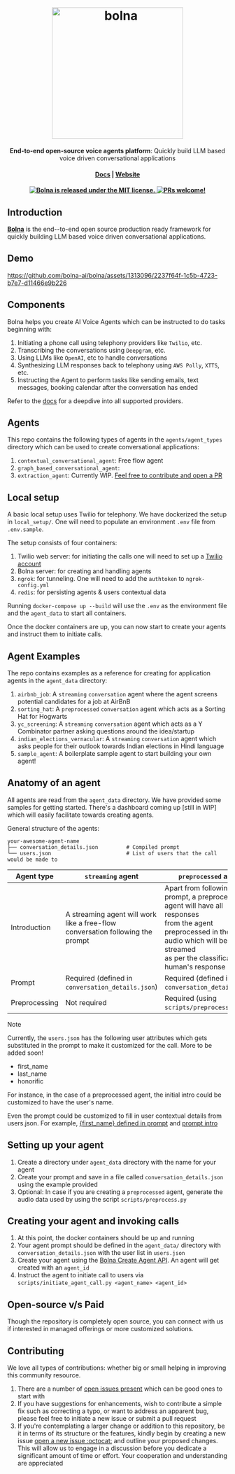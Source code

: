 <h1 align="center">
  <img width="300" src="/img/logoname-white.svg#gh-dark-mode-only" alt="bolna">
</h1>
<p align="center">
  <p align="center"><b>End-to-end open-source voice agents platform</b>: Quickly build LLM based voice driven conversational applications</p>
</p>

<h4 align="center">
  <a href="https://docs.bolna.dev">Docs</a> |
  <a href="https://bolna.dev">Website</a>
</h4>

<h4 align="center">
  <a href="https://github.com/bolna-ai/bolna/blob/main/LICENSE">
    <img src="https://img.shields.io/badge/license-MIT-blue.svg" alt="Bolna is released under the MIT license." />
  </a>
  <a href="https://github.com/bolna-ai/bolna/blob/main/CONTRIBUTING.md">
    <img src="https://img.shields.io/badge/PRs-Welcome-brightgreen" alt="PRs welcome!" />
  </a>
</h4>


## Introduction

**[Bolna](https://bolna.dev)** is the end--to-end open source production ready framework for quickly building LLM based voice driven conversational applications.


## Demo
https://github.com/bolna-ai/bolna/assets/1313096/2237f64f-1c5b-4723-b7e7-d11466e9b226



## Components
Bolna helps you create AI Voice Agents which can be instructed to do tasks beginning with:

1. Initiating a phone call using telephony providers like `Twilio`, etc.
2. Transcribing the conversations using `Deepgram`, etc.
3. Using LLMs like `OpenAI`, etc to handle conversations
4. Synthesizing LLM responses back to telephony using `AWS Polly`, `XTTS`, etc.
5. Instructing the Agent to perform tasks like sending emails, text messages, booking calendar after the conversation has ended

Refer to the [docs](https://docs.bolna.dev) for a deepdive into all supported providers.


## Agents
This repo contains the following types of agents in the `agents/agent_types` directory which can be used to create conversational applications:

1. `contextual_conversational_agent`: Free flow agent
2. `graph_based_conversational_agent`:
3. `extraction_agent`: Currently WIP. [Feel free to contribute and open a PR](https://github.com/bolna-ai/bolna/compare)


## Local setup
A basic local setup uses Twilio for telephony. We have dockerized the setup in `local_setup/`. One will need to populate an environment `.env` file from `.env.sample`.

The setup consists of four containers:

1. Twilio web server: for initiating the calls one will need to set up a [Twilio account](https://www.twilio.com/docs/usage/tutorials/how-to-use-your-free-trial-account)
2. Bolna server: for creating and handling agents 
3. `ngrok`: for tunneling. One will need to add the `authtoken` to `ngrok-config.yml`
4. `redis`: for persisting agents & users contextual data

Running `docker-compose up --build` will use the `.env` as the environment file and the `agent_data` to start all containers.

Once the docker containers are up, you can now start to create your agents and instruct them to initiate calls.


## Agent Examples
The repo contains examples as a reference for creating for application agents in the `agent_data` directory:

1. `airbnb_job`: A `streaming` `conversation` agent where the agent screens potential candidates for a job at AirBnB
2. `sorting_hat`: A `preprocessed` `conversation` agent which acts as a Sorting Hat for Hogwarts
3. `yc_screening`: A `streaming` `conversation` agent which acts as a Y Combinator partner asking questions around the idea/startup
4. `indian_elections_vernacular`: A `streaming` `conversation` agent which asks people for their outlook towards Indian elections in Hindi language
5. `sample_agent`: A boilerplate sample agent to start building your own agent!


## Anatomy of an agent
All agents are read from the `agent_data` directory. We have provided some samples for getting started. There's a dashboard coming up [still in WIP] which will easily facilitate towards creating agents.

General structure of the agents:

    your-awesome-agent-name
    ├── conversation_details.json         # Compiled prompt
    └── users.json                        # List of users that the call would be made to

| Agent type    | `streaming` agent                                                              | `preprocessed` agent                                                                                                                                                                                     |
|---------------|--------------------------------------------------------------------------------|----------------------------------------------------------------------------------------------------------------------------------------------------------------------------------------------------------|
| Introduction  | A streaming agent will work like a free-flow conversation following the prompt | Apart from following the prompt, a preprocessed agent will have all responses <br/>from the agent preprocessed in the form of audio which will be streamed <br/>as per the classification of human's response |
| Prompt        | Required (defined in `conversation_details.json`)                              | Required (defined in `conversation_details.json`)                                                                                                                                                        |
| Preprocessing | Not required                                                                   | Required (using `scripts/preprocessed.py`)                                                                                                                                                               |


> [!note]
> Currently, the `users.json` has the following user attributes which gets substituted in the prompt to make it customized for the call. More to be added soon! 
> - first_name
> - last_name
> - honorific
> 
> 
> 
> For instance, in the case of a preprocessed agent, the initial intro could be customized to have the user's name.
> 
> Even the prompt could be customized to fill in user contextual details from users.json. For example, [{first_name} defined in prompt](https://github.com/bolna-ai/bolna/blob/master/agent_data/airbnb_job/conversation_details.json#L3) and [prompt intro](https://github.com/bolna-ai/bolna/blob/master/agent_data/sorting_hat/conversation_details.json#L10)


## Setting up your agent
1. Create a directory under `agent_data` directory with the name for your agent
2. Create your prompt and save in a file called `conversation_details.json` using the example provided
3. Optional: In case if you are creating a `preprocessed` agent, generate the audio data used by using the script `scripts/preprocess.py`


## Creating your agent and invoking calls
1. At this point, the docker containers should be up and running
2. Your agent prompt should be defined in the `agent_data/` directory with `conversation_details.json` with the user list in `users.json`
3. Create your agent using the [Bolna Create Agent API](https://docs.bolna.dev/api-reference/endpoint/create). An agent will get created with an `agent_id`
4. Instruct the agent to initiate call to users via `scripts/initiate_agent_call.py <agent_name> <agent_id>`


## Open-source v/s Paid
Though the repository is completely open source, you can connect with us if interested in managed offerings or more customized solutions.
<cal link>


## Contributing
We love all types of contributions: whether big or small helping in improving this community resource.

1. There are a number of [open issues present](https://github.com/bolna-ai/bolna/issues) which can be good ones to start with
2. If you have suggestions for enhancements, wish to contribute a simple fix such as correcting a typo, or want to address an apparent bug, please feel free to initiate a new issue or submit a pull request
2. If you're contemplating a larger change or addition to this repository, be it in terms of its structure or the features, kindly begin by creating a new issue [open a new issue :octocat:](https://github.com/bolna-ai/bolna/issues/new) and outline your proposed changes. This will allow us to engage in a discussion before you dedicate a significant amount of time or effort. Your cooperation and understanding are appreciated